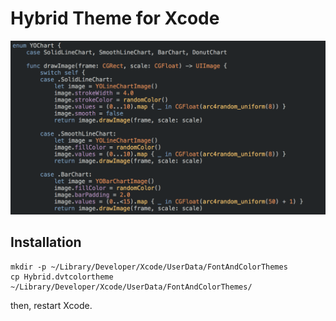 # Hybrid Theme for Xcode

![](https://raw.githubusercontent.com/yasuoza/Hybrid-Theme-for-Xcode/master/screenshot.png)

## Installation

```
mkdir -p ~/Library/Developer/Xcode/UserData/FontAndColorThemes
cp Hybrid.dvtcolortheme ~/Library/Developer/Xcode/UserData/FontAndColorThemes/
```

then, restart Xcode.
